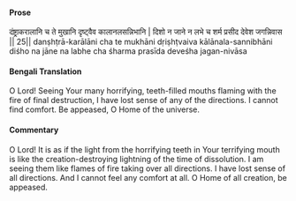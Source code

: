 #### Prose 

दंष्ट्राकरालानि च ते मुखानि
दृष्ट्वैव कालानलसन्निभानि |
दिशो न जाने न लभे च शर्म
प्रसीद देवेश जगन्निवास || 25||
danṣhṭrā-karālāni cha te mukhāni
dṛiṣhṭvaiva kālānala-sannibhāni
diśho na jāne na labhe cha śharma
prasīda deveśha jagan-nivāsa

 #### Bengali Translation 

O Lord! Seeing Your many horrifying, teeth-filled mouths flaming with the fire of final destruction, I have lost sense of any of the directions. I cannot find comfort. Be appeased, O Home of the universe. 

 #### Commentary 

O Lord! It is as if the light from the horrifying teeth in Your terrifying mouth is like the creation-destroying lightning of the time of dissolution. I am seeing them like flames of fire taking over all directions. I have lost sense of all directions. And I cannot feel any comfort at all. O Home of all creation, be appeased. 